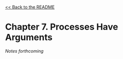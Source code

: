 [&lt;&lt; Back to the README](README.md)

# Chapter 7. Processes Have Arguments

*Notes forthcoming*